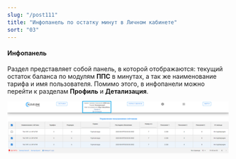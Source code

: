 ```yaml
---
slug: "/post111"
title: "Инфопанель по остатку минут в Личном кабинете"
sort: "03"
---
```


#### Инфопанель

Раздел представляет собой панель, в которой отображаются: текущий остаток баланса по модулям **ППС** в минутах, а так же наименование тарифа и имя пользователя. Помимо этого, в инфопанели можно перейти к разделам **Профиль** и **Детализация**.

![Картинка](./images/balance_keys_main.png "Инфопанель по модулю ППС")
